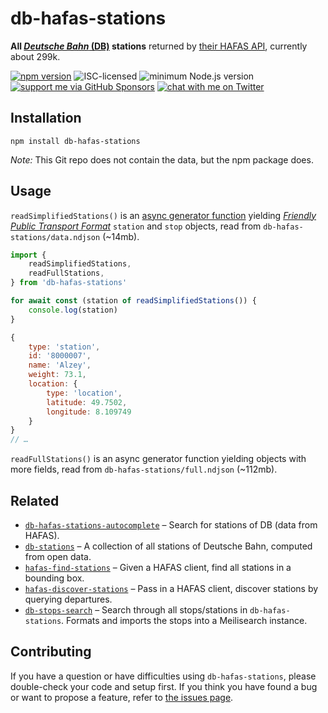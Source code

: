 # db-hafas-stations

**All [*Deutsche Bahn* (DB)](https://en.wikipedia.org/wiki/Deutsche_Bahn) stations** returned by [their HAFAS API](https://github.com/public-transport/hafas-client/tree/2ec079adfc8a3d988190491b7e07dc03826b719e/p/db), currently about 299k.

[![npm version](https://img.shields.io/npm/v/db-hafas-stations.svg)](https://www.npmjs.com/package/db-hafas-stations)
![ISC-licensed](https://img.shields.io/github/license/derhuerst/db-hafas-stations.svg)
![minimum Node.js version](https://img.shields.io/node/v/db-hafas-stations.svg)
[![support me via GitHub Sponsors](https://img.shields.io/badge/support%20me-donate-fa7664.svg)](https://github.com/sponsors/derhuerst)
[![chat with me on Twitter](https://img.shields.io/badge/chat%20with%20me-on%20Twitter-1da1f2.svg)](https://twitter.com/derhuerst)


## Installation

```shell
npm install db-hafas-stations
```

*Note:* This Git repo does not contain the data, but the npm package does.


## Usage

`readSimplifiedStations()` is an [async generator function](https://developer.mozilla.org/en-US/docs/Web/JavaScript/Reference/Statements/async_function*) yielding [*Friendly Public Transport Format*](https://github.com/public-transport/friendly-public-transport-format) `station` and `stop` objects, read from `db-hafas-stations/data.ndjson` (~14mb).

```js
import {
	readSimplifiedStations,
	readFullStations,
} from 'db-hafas-stations'

for await const (station of readSimplifiedStations()) {
	console.log(station)
}
```

```js
{
	type: 'station',
	id: '8000007',
	name: 'Alzey',
	weight: 73.1,
	location: {
		type: 'location',
		latitude: 49.7502,
		longitude: 8.109749
	}
}
// …
```

`readFullStations()` is an async generator function yielding objects with more fields, read from `db-hafas-stations/full.ndjson` (~112mb).


## Related

- [`db-hafas-stations-autocomplete`](https://github.com/derhuerst/db-hafas-stations-autocomplete#db-stations-autocomplete) – Search for stations of DB (data from HAFAS).
- [`db-stations`](https://github.com/derhuerst/db-stations#db-stations) – A collection of all stations of Deutsche Bahn, computed from open data.
- [`hafas-find-stations`](https://github.com/derhuerst/hafas-find-stations) – Given a HAFAS client, find all stations in a bounding box.
- [`hafas-discover-stations`](https://github.com/derhuerst/hafas-discover-stations#hafas-discover-stations) – Pass in a HAFAS client, discover stations by querying departures.
- [`db-stops-search`](https://github.com/derhuerst/db-stops-search) – Search through all stops/stations in `db-hafas-stations`. Formats and imports the stops into a Meilisearch instance.


## Contributing

If you have a question or have difficulties using `db-hafas-stations`, please double-check your code and setup first. If you think you have found a bug or want to propose a feature, refer to [the issues page](https://github.com/derhuerst/db-hafas-stations/issues).
